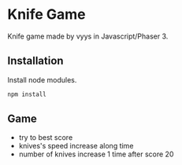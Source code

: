 # Knife Game

Knife game made by vyys in Javascript/Phaser 3.

## Installation

Install node modules.

```bash
npm install
```

## Game

- try to best score
- knives's speed increase along time
- number of knives increase 1 time after score 20